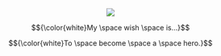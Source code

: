 ## 

<p align="center">
<img src="https://file.garden/Zd4zBrmXyXjgTATs/GACl-3wbYAIlhpn.jpeg" /></p>

<p align="center">
$${\color{white}My \space wish \space is…}$$
  
<p align="center">
$${\color{white}To \space become \space a \space hero.}$$






